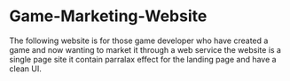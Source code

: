# Game-Marketing-Website

The following website is for those game developer who have created a game and now wanting to market it through a web service the website 
is a single page site it contain parralax effect for the landing page and have a clean UI.


